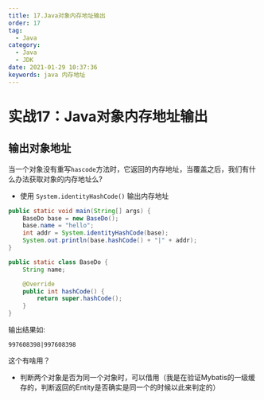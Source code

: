 ```yaml
---
title: 17.Java对象内存地址输出
order: 17
tag:
  - Java 
category:
  - Java
  - JDK 
date: 2021-01-29 10:37:36
keywords: java 内存地址
---
```



# 实战17：Java对象内存地址输出

## 输出对象地址

当一个对象没有重写`hascode`方法时，它返回的内存地址，当覆盖之后，我们有什么办法获取对象的内存地址么? 

- 使用 `System.identityHashCode()` 输出内存地址

<!-- more -->

```java
public static void main(String[] args) {
    BaseDo base = new BaseDo();
    base.name = "hello";
    int addr = System.identityHashCode(base);
    System.out.println(base.hashCode() + "|" + addr);
}

public static class BaseDo {
    String name;

    @Override
    public int hashCode() {
        return super.hashCode();
    }
}
```

输出结果如:

```
997608398|997608398
```

这个有啥用？

- 判断两个对象是否为同一个对象时，可以借用（我是在验证Mybatis的一级缓存的，判断返回的Entity是否确实是同一个的时候以此来判定的）


